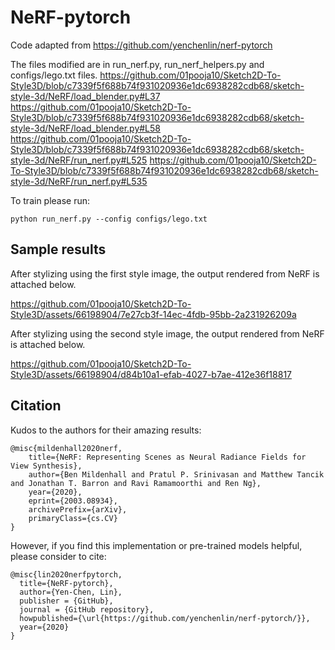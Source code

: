 # NeRF-pytorch
Code adapted from https://github.com/yenchenlin/nerf-pytorch

The files modified are in run_nerf.py, run_nerf_helpers.py and configs/lego.txt files. 
https://github.com/01pooja10/Sketch2D-To-Style3D/blob/c7339f5f688b74f931020936e1dc6938282cdb68/sketch-style-3d/NeRF/load_blender.py#L37
https://github.com/01pooja10/Sketch2D-To-Style3D/blob/c7339f5f688b74f931020936e1dc6938282cdb68/sketch-style-3d/NeRF/load_blender.py#L58
https://github.com/01pooja10/Sketch2D-To-Style3D/blob/c7339f5f688b74f931020936e1dc6938282cdb68/sketch-style-3d/NeRF/run_nerf.py#L525
https://github.com/01pooja10/Sketch2D-To-Style3D/blob/c7339f5f688b74f931020936e1dc6938282cdb68/sketch-style-3d/NeRF/run_nerf.py#L535

To train please run:
```
python run_nerf.py --config configs/lego.txt
``` 
## Sample results

After stylizing using the first style image, the output rendered from NeRF is attached below.

https://github.com/01pooja10/Sketch2D-To-Style3D/assets/66198904/7e27cb3f-14ec-4fdb-95bb-2a231926209a

After stylizing using the second style image, the output rendered from NeRF is attached below.

https://github.com/01pooja10/Sketch2D-To-Style3D/assets/66198904/d84b10a1-efab-4027-b7ae-412e36f18817


## Citation
Kudos to the authors for their amazing results:
```
@misc{mildenhall2020nerf,
    title={NeRF: Representing Scenes as Neural Radiance Fields for View Synthesis},
    author={Ben Mildenhall and Pratul P. Srinivasan and Matthew Tancik and Jonathan T. Barron and Ravi Ramamoorthi and Ren Ng},
    year={2020},
    eprint={2003.08934},
    archivePrefix={arXiv},
    primaryClass={cs.CV}
}
```

However, if you find this implementation or pre-trained models helpful, please consider to cite:
```
@misc{lin2020nerfpytorch,
  title={NeRF-pytorch},
  author={Yen-Chen, Lin},
  publisher = {GitHub},
  journal = {GitHub repository},
  howpublished={\url{https://github.com/yenchenlin/nerf-pytorch/}},
  year={2020}
}
```
